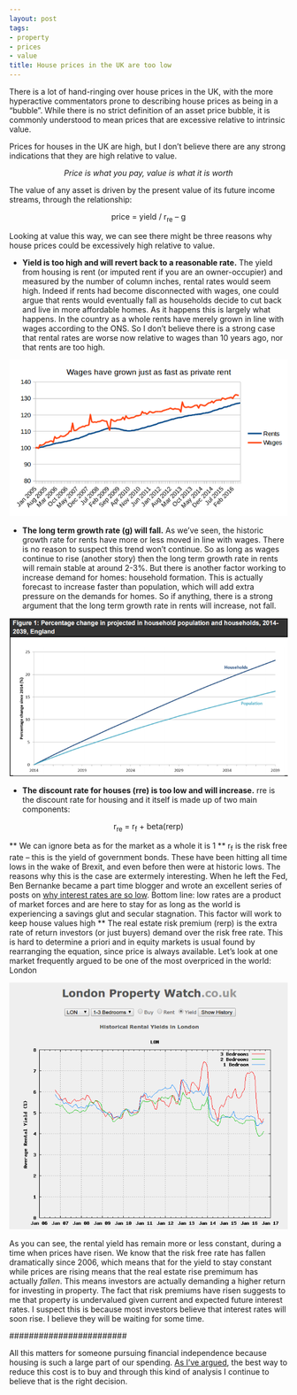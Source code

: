 ```yaml
---
layout: post
tags:
- property
- prices
- value
title: House prices in the UK are too low
---
```

There is a lot of hand-ringing over house prices in the UK, with the more hyperactive commentators prone to describing house prices as being in a “bubble”.  While there is no strict definition of an asset price bubble, it is commonly understood to mean prices that are excessive relative to intrinsic value.

Prices for houses in the UK are high, but I don’t believe there are any strong indications that they are high relative to value.


<p align="center">
  <i>Price is what you pay, value is what it is worth</i>
</p>


The value of any asset is driven by the present value of its future income streams, through the relationship:

<p align="center">
  price = yield / r<sub>re</sub> – g
</p>

Looking at value this way, we can see there might be three reasons why house prices could be excessively high relative to value.

* **Yield is too high and will revert back to a reasonable rate.**  The yield from housing is rent (or imputed rent if you are an owner-occupier) and measured by the number of column inches, rental rates would seem high.  Indeed if rents had become disconnected with wages, one could argue that rents would eventually fall as households decide to cut back and live in more affordable homes.  As it happens this is largely what happens.  In the country as a whole rents have merely grown in line with wages according to the ONS.  So I don’t believe there is a strong case that rental rates are worse now relative to wages than 10 years ago, nor that rents are too high.

![Wages versus rents](/images/wages_rents.png)

* **The long term growth rate (g) will fall.**  As we’ve seen, the historic growth rate for rents have more or less moved in line with wages.  There is no reason to suspect this trend won’t continue.  So as long as wages continue to rise (another story) then the long term growth rate in rents will remain stable at around 2-3%.  But there is another factor working to increase demand for homes: household formation.  This is actually forecast to increase faster than population, which will add extra pressure on the demands for homes.  So if anything, there is a strong argument that the long term growth rate in rents will increase, not fall.

![Long term growth in household formation](/images/household_formation_forecast.png)

* **The discount rate for houses (rre) is too low and will increase.**  rre is the discount rate for housing and it itself is made up of two main components:

<p align="center">
  r<sub>re</sub> = r<sub>f</sub> + beta(rerp)
</p>

** We can ignore beta as for the market as a whole it is 1
** r<sub>f</sub> is the risk free rate – this is the yield of government bonds.  These have been hitting all time lows in the wake of Brexit, and even before then were at historic lows.  The reasons why this is the case are extermely interesting.  When he left the Fed, Ben Bernanke became a part time blogger and wrote an excellent series of posts on [why interest rates are so low](https://www.brookings.edu/blog/ben-bernanke/2015/03/30/why-are-interest-rates-so-low/).  Bottom line: low rates are a product of market forces and are here to stay for as long as the world is experiencing a savings glut and secular stagnation.  This factor will work to keep house values high
** The real estate risk premium (rerp) is the extra rate of return investors (or just buyers) demand over the risk free rate.  This is hard to determine a priori and in equity markets is usual found by rearranging the equation, since price is always available.  Let’s look at one market frequently argued to be one of the most overpriced in the world: London

![London rental yields](/images/property_yield.png)

As you can see, the rental yield has remain more or less constant, during a time when prices have risen.  We know that the risk free rate has fallen dramatically since 2006, which means that for the yield to stay constant while prices are rising means that the real estate rise premimum has actually _fallen_.  This means investors are actually demanding a higher return for investing in property.  The fact that risk premiums have risen suggests to me that property is undervalued given current and expected future interest rates.  I suspect this is because most investors believe that interest rates will soon rise.  I believe they will be waiting for some time.

########################

All this matters for someone pursuing financial independence because housing is such a large part of our spending.  [As I’ve argued](http://www.aspiringfranklin.com/buy-or-rent/), the best way to reduce this cost is to buy and through this kind of analysis I continue to believe that is the right decision.
